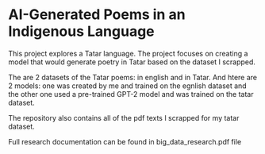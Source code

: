 # AI-Generated Poems in an Indigenous Language

This project explores a Tatar language. The project focuses on creating a model that would generate poetry in Tatar based on the dataset I scrapped. 


The are 2 datasets of the Tatar poems: in english and in Tatar. And htere are 2 models: one was created by me and trained on the egnlish dataset and the other one used a pre-trained GPT-2 model and was trained on the tatar dataset. 

The repository also contains all of the pdf texts I scrapped for my tatar dataset. 

Full research documentation can be found in big_data_research.pdf file

